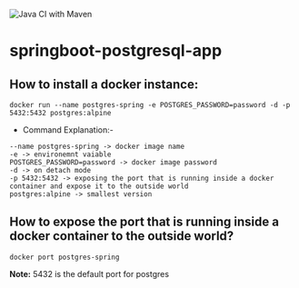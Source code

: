 ![Java CI with Maven](https://github.com/MoAmr/springboot-postgresql-app/workflows/Java%20CI%20with%20Maven/badge.svg?event=push)

# springboot-postgresql-app

## How to install a docker instance:


```console
docker run --name postgres-spring -e POSTGRES_PASSWORD=password -d -p 5432:5432 postgres:alpine
```

* Command Explanation:-
 
```console
--name postgres-spring -> docker image name 
-e -> environemnt vaiable 
POSTGRES_PASSWORD=password -> docker image password
-d -> on detach mode
-p 5432:5432 -> exposing the port that is running inside a docker container and expose it to the outside world
postgres:alpine -> smallest version
```

## How to expose the port that is running inside a docker container to the outside world?

```console
docker port postgres-spring
```

**Note:** 5432 is the default port for postgres 
